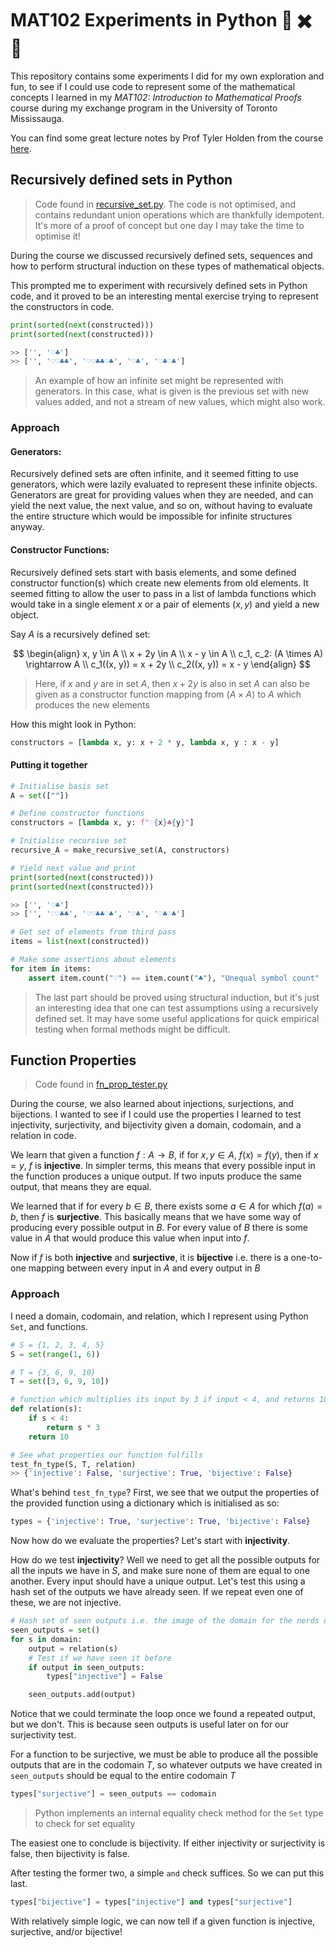 # MAT102 Experiments in Python 🐍 ✖️ 🧮
This repository contains some experiments I did for my own exploration and fun, to see if I could use code to represent some of the mathematical concepts I learned in my _MAT102: Introduction to Mathematical Proofs_ course during my exchange program in the University of Toronto Mississauga.

You can find some great lecture notes by Prof Tyler Holden from the course [here](http://home.tykenho.com/index.html?notes).

## Recursively defined sets in Python
> Code found in [recursive_set.py](recursive_set.py). The code is not optimised, and contains redundant union operations which are thankfully idempotent. It's more of a proof of concept but one day I may take the time to optimise it!

During the course we discussed recursively defined sets, sequences and how to perform structural induction on these types of mathematical objects.

This prompted me to experiment with recursively defined sets in Python code, and it proved to be an interesting mental exercise trying to represent the constructors in code.

```py
print(sorted(next(constructed)))
print(sorted(next(constructed)))

>> ['', '♡♣']
>> ['', '♡♡♣♣', '♡♡♣♣♡♣', '♡♣', '♡♣♡♣']
``` 
> An example of how an infinite set might be represented with generators. In this case, what is given is the previous set with new values added, and not a stream of new values, which might also work.

### Approach
#### Generators:
Recursively defined sets are often infinite, and it seemed fitting to use generators, which were lazily evaluated to represent these infinite objects. Generators are great for providing values when they are needed, and can yield the next value, the next value, and so on, without having to evaluate the entire structure which would be impossible for infinite structures anyway.

#### Constructor Functions:
Recursively defined sets start with basis elements, and some defined constructor function(s) which create new elements from old elements. It seemed fitting to allow the user to pass in a list of lambda functions which would take in a single element $x$ or a pair of elements $(x, y)$ and yield a new object.

Say $A$ is a recursively defined set:

$$
\begin{align}
x, y \in A \\
x + 2y \in A \\
x - y \in A \\
c_1, c_2: (A \times A) \rightarrow A \\
c_1((x, y)) = x + 2y \\
c_2((x, y)) = x - y
\end{align}
$$

> Here, if $x$ and $y$ are in set $A$, then $x + 2y$ is also in set $A$ can also be given as a constructor function mapping from $(A \times A)$ to $A$ which produces the new elements

How this might look in Python:

```py
constructors = [lambda x, y: x + 2 * y, lambda x, y : x - y]
```
#### Putting it together

```py
# Initialise basis set
A = set([""])

# Define constructor functions
constructors = [lambda x, y: f"♡{x}♣{y}"]

# Initialise recursive set
recursive_A = make_recursive_set(A, constructors)

# Yield next value and print
print(sorted(next(constructed)))
print(sorted(next(constructed)))

>> ['', '♡♣']
>> ['', '♡♡♣♣', '♡♡♣♣♡♣', '♡♣', '♡♣♡♣']

# Get set of elements from third pass
items = list(next(constructed))

# Make some assertions about elements
for item in items:
    assert item.count("♡") == item.count("♣"), "Unequal symbol count"
```

> The last part should be proved using structural induction, but it's just an interesting idea that one can test assumptions using a recursively defined set. It may have some useful applications for quick empirical testing when formal methods might be difficult.

## Function Properties
> Code found in [fn_prop_tester.py](fn_prop_tester.py)

During the course, we also learned about injections, surjections, and bijections. I wanted to see if I could use the properties I learned to test injectivity, surjectivity, and bijectivity given a domain, codomain, and a relation in code.

We learn that given a function $f: A \rightarrow B$, if for $x, y \in A$, $f(x) = f(y)$, then if $x = y$, $f$ is __injective__. In simpler terms, this means that every possible input in the function produces a unique output. If two inputs produce the same output, that means they are equal.

We learned that if for every $b \in B$, there exists some $a \in A$ for which $f(a) = b$, then $f$ is **surjective**. This basically means that we have some way of producing every possible output in $B$. For every value of $B$ there is some value in $A$ that would produce this value when input into $f$.

Now if $f$ is both __injective__ and __surjective__, it is __bijective__ i.e. there is a one-to-one mapping between every input in $A$ and every output in $B$

### Approach
I need a domain, codomain, and relation, which I represent using Python `Set`, and functions.

```py
# S = {1, 2, 3, 4, 5}  
S = set(range(1, 6))

# T = {3, 6, 9, 10} 
T = set([3, 6, 9, 10])

# function which multiplies its input by 3 if input < 4, and returns 10 otherwise
def relation(s):
    if s < 4:
        return s * 3
    return 10

# See what properties our function fulfills
test_fn_type(S, T, relation)
>> {'injective': False, 'surjective': True, 'bijective': False}
```
What's behind `test_fn_type`? First, we see that we output the properties of the provided function using a dictionary which is initialised as so:

```py
types = {'injective': True, 'surjective': True, 'bijective': False}
```

Now how do we evaluate the properties? Let's start with __injectivity__.

How do we test **injectivity**? Well we need to get all the possible outputs for all the inputs we have in $S$, and make sure none of them are equal to one another. Every input should have a unique output. Let's test this using a hash set of the outputs we have already seen. If we repeat even one of these, we are not injective.

```py
# Hash set of seen outputs i.e. the image of the domain for the nerds out there
seen_outputs = set()
for s in domain:
    output = relation(s)
    # Test if we have seen it before
    if output in seen_outputs:
        types["injective"] = False

    seen_outputs.add(output)
```
Notice that we could terminate the loop once we found a repeated output, but we don't. This is because seen outputs is useful later on for our surjectivity test.

For a function to be surjective, we must be able to produce all the possible outputs that are in the codomain $T$, so whatever outputs we have created in `seen_outputs` should be equal to the entire codomain $T$

```py
types["surjective"] = seen_outputs == codomain
```

> Python implements an internal equality check method for the `Set` type to check for set equality

The easiest one to conclude is bijectivity. If either injectivity or surjectivity is false, then bijectivity is false.

After testing the former two, a simple `and` check suffices. So we can put this last.

```py
types["bijective"] = types["injective"] and types["surjective"]
```

With relatively simple logic, we can now tell if a given function is injective, surjective, and/or bijective!









